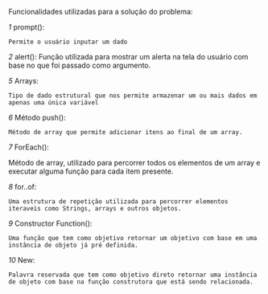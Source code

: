 Funcionalidades utilizadas para a solução do problema:


*1* prompt():

    Permite o usuário inputar um dado



*2* alert():
    Função utilizada para mostrar um alerta na tela do usuário com base no que foi passado como argumento.


*5* Arrays:

    Tipo de dado estrutural que nos permite armazenar um ou mais dados em apenas uma única variável


*6* Método push():

    Método de array que permite adicionar itens ao final de um array.


*7* ForEach():

  Método de array, utilizado para percorrer todos os elementos de um array e executar alguma função para cada item presente.


*8* for..of:

    Uma estrutura de repetição utilizada para percorrer elementos iteraveis como Strings, arrays e outros objetos.


*9* Constructor Function():

    Uma função que tem como objetivo retornar um objetivo com base em uma instância de objeto já pré definida.

*10* New:

    Palavra reservada que tem como objetivo direto retornar uma instância de objeto com base na função construtora que está sendo relacionada.


    













